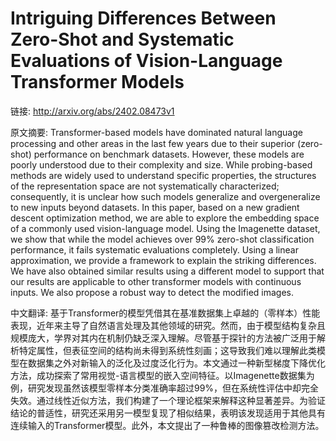 # Intriguing Differences Between Zero-Shot and Systematic Evaluations of Vision-Language Transformer Models

链接: http://arxiv.org/abs/2402.08473v1

原文摘要:
Transformer-based models have dominated natural language processing and other
areas in the last few years due to their superior (zero-shot) performance on
benchmark datasets. However, these models are poorly understood due to their
complexity and size. While probing-based methods are widely used to understand
specific properties, the structures of the representation space are not
systematically characterized; consequently, it is unclear how such models
generalize and overgeneralize to new inputs beyond datasets. In this paper,
based on a new gradient descent optimization method, we are able to explore the
embedding space of a commonly used vision-language model. Using the Imagenette
dataset, we show that while the model achieves over 99\% zero-shot
classification performance, it fails systematic evaluations completely. Using a
linear approximation, we provide a framework to explain the striking
differences. We have also obtained similar results using a different model to
support that our results are applicable to other transformer models with
continuous inputs. We also propose a robust way to detect the modified images.

中文翻译:
基于Transformer的模型凭借其在基准数据集上卓越的（零样本）性能表现，近年来主导了自然语言处理及其他领域的研究。然而，由于模型结构复杂且规模庞大，学界对其内在机制仍缺乏深入理解。尽管基于探针的方法被广泛用于解析特定属性，但表征空间的结构尚未得到系统性刻画；这导致我们难以理解此类模型在数据集之外对新输入的泛化及过度泛化行为。本文通过一种新型梯度下降优化方法，成功探索了常用视觉-语言模型的嵌入空间特征。以Imagenette数据集为例，研究发现虽然该模型零样本分类准确率超过99%，但在系统性评估中却完全失效。通过线性近似方法，我们构建了一个理论框架来解释这种显著差异。为验证结论的普适性，研究还采用另一模型复现了相似结果，表明该发现适用于其他具有连续输入的Transformer模型。此外，本文提出了一种鲁棒的图像篡改检测方法。
